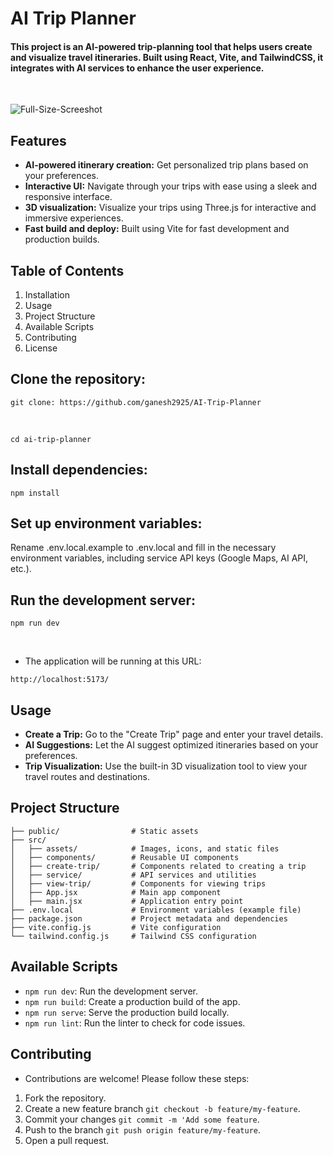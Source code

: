 # AI Trip Planner

#### This project is an AI-powered trip-planning tool that helps users create and visualize travel itineraries. Built using React, Vite, and TailwindCSS, it integrates with AI services to enhance the user experience.
<br/>

![Full-Size-Screeshot](https://github.com/user-attachments/assets/64b411b3-713f-4e45-9191-564aea0fe269)
<br />

## Features
* <b>AI-powered itinerary creation:</b> Get personalized trip plans based on your preferences.
* <b>Interactive UI:</b> Navigate through your trips with ease using a sleek and responsive interface.
* <b>3D visualization:</b> Visualize your trips using Three.js for interactive and immersive experiences.
* <b>Fast build and deploy:</b> Built using Vite for fast development and production builds.

## Table of Contents

1. Installation
2. Usage
3. Project Structure
4. Available Scripts
5. Contributing
6. License

## Clone the repository:

```
git clone: https://github.com/ganesh2925/AI-Trip-Planner
```
<br />

```
cd ai-trip-planner
```

## Install dependencies:

```
npm install
```

## Set up environment variables:

Rename .env.local.example to .env.local and fill in the necessary environment variables, including service API keys (Google Maps, AI API, etc.).

## Run the development server:

```
npm run dev
```
<br />

- The application will be running at this URL:

```
http://localhost:5173/
```

## Usage

* <b>Create a Trip:</b> Go to the "Create Trip" page and enter your travel details.
* <b>AI Suggestions:</b> Let the AI suggest optimized itineraries based on your preferences.
* <b>Trip Visualization:</b> Use the built-in 3D visualization tool to view your travel routes and destinations.

## Project Structure

`├── public/                # Static assets`<br />
`├── src/`<br />
`│   ├── assets/            # Images, icons, and static files`<br />
`│   ├── components/        # Reusable UI components`<br />
`│   ├── create-trip/       # Components related to creating a trip`<br />
`│   ├── service/           # API services and utilities`<br />
`│   ├── view-trip/         # Components for viewing trips`<br />
`│   ├── App.jsx            # Main app component`<br />
`│   ├── main.jsx           # Application entry point`<br />
`├── .env.local             # Environment variables (example file)`<br />
`├── package.json           # Project metadata and dependencies`<br />
`├── vite.config.js         # Vite configuration`<br />
`└── tailwind.config.js     # Tailwind CSS configuration`<br />

## Available Scripts

- `npm run dev`: Run the development server.
- `npm run build`: Create a production build of the app.
- `npm run serve`: Serve the production build locally.
- `npm run lint`: Run the linter to check for code issues.

## Contributing

- Contributions are welcome! Please follow these steps:
1. Fork the repository.
2. Create a new feature branch `git checkout -b feature/my-feature`.
3. Commit your changes `git commit -m 'Add some feature`.
4. Push to the branch `git push origin feature/my-feature`.
5. Open a pull request.
